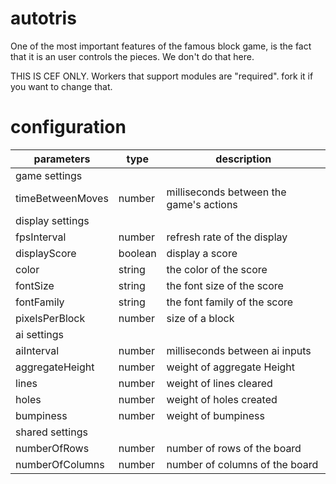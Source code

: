 # autotris
One of the most important features of the famous block game, is the fact that it is an user controls the pieces. We don't do that here.

THIS IS CEF ONLY. Workers that support modules are "required". fork it if you want to change that.

# configuration

parameters|type|description
----------|----|-----------
game settings||
timeBetweenMoves|number|milliseconds between the game's actions
display settings||
fpsInterval|number|refresh rate of the display
displayScore|boolean|display a score
color|string|the color of the score
fontSize|string|the font size of the score
fontFamily|string|the font family of the score
pixelsPerBlock|number|size of a block
ai settings||
aiInterval|number|milliseconds between ai inputs
aggregateHeight|number|weight of aggregate Height
lines|number| weight of lines cleared
holes|number| weight of holes created
bumpiness|number| weight of bumpiness
shared settings||
numberOfRows|number|number of rows of the board
numberOfColumns|number| number of columns of the board
